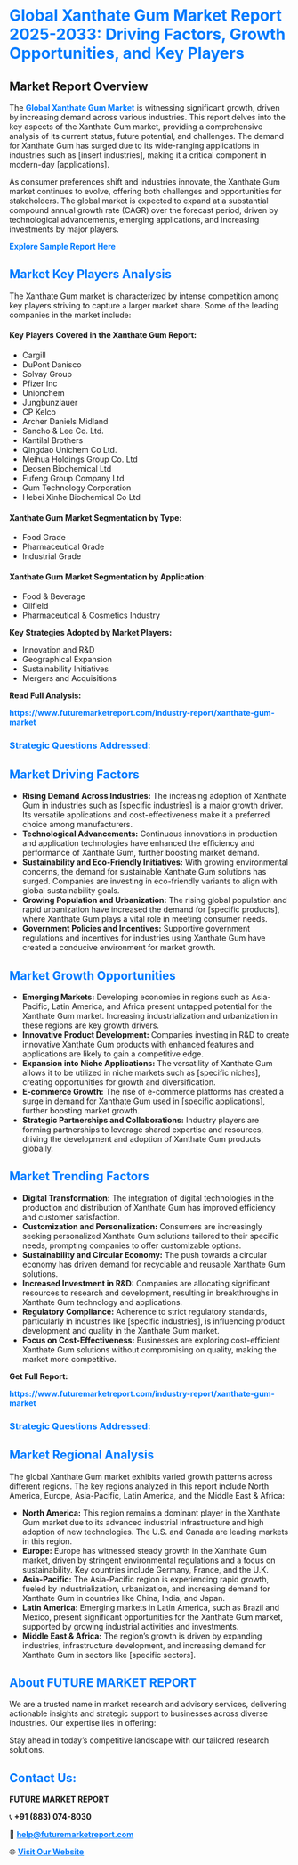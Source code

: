 <h1 style="color: #007BFF;">Global Xanthate Gum Market Report 2025-2033: Driving Factors, Growth Opportunities, and Key Players</h1>

<section id="overview">
<h2>Market Report Overview</h2>
<p>The <a href="https://www.futuremarketreport.com/industry-report/xanthate-gum-market" style="color: #007BFF; text-decoration: none;"><strong>Global Xanthate Gum Market</strong></a> is witnessing significant growth, driven by increasing demand across various industries. This report delves into the key aspects of the Xanthate Gum market, providing a comprehensive analysis of its current status, future potential, and challenges. The demand for Xanthate Gum has surged due to its wide-ranging applications in industries such as [insert industries], making it a critical component in modern-day [applications].</p>
<p>As consumer preferences shift and industries innovate, the Xanthate Gum market continues to evolve, offering both challenges and opportunities for stakeholders. The global market is expected to expand at a substantial compound annual growth rate (CAGR) over the forecast period, driven by technological advancements, emerging applications, and increasing investments by major players.</p>
</section>

<section id="overview">
<p><a href="https://www.futuremarketreport.com/request-sample/reportId=57951" style="color: #007BFF; text-decoration: none;"><strong>Explore Sample Report Here</strong></a></p>
</section>

<section id="key-players">
<h2 style="color: #007BFF;">Market Key Players Analysis</h2>
<p>The Xanthate Gum market is characterized by intense competition among key players striving to capture a larger market share. Some of the leading companies in the market include:</p>
<h4>Key Players Covered in the Xanthate Gum Report:</h4>
<ul><li>Cargill</li><li>DuPont Danisco</li><li>Solvay Group</li><li>Pfizer Inc</li><li>Unionchem</li><li>Jungbunzlauer</li><li>CP Kelco</li><li>Archer Daniels Midland</li><li>Sancho &amp; Lee Co. Ltd.</li><li>Kantilal Brothers</li><li>Qingdao Unichem Co Ltd.</li><li>Meihua Holdings Group Co. Ltd</li><li>Deosen Biochemical Ltd</li><li>Fufeng Group Company Ltd</li><li>Gum Technology Corporation</li><li>Hebei Xinhe Biochemical Co Ltd</li></ul>
<h4>Xanthate Gum Market Segmentation by Type:</h4>
<ul><li>Food Grade</li><li>Pharmaceutical Grade</li><li>Industrial Grade</li></ul>

<h4>Xanthate Gum Market Segmentation by Application:</h4>
<ul><li>Food &amp; Beverage</li><li>Oilfield</li><li>Pharmaceutical &amp; Cosmetics Industry</li></ul>
<p><strong>Key Strategies Adopted by Market Players:</strong></p>
<ul>
<li>Innovation and R&D</li>
<li>Geographical Expansion</li>
<li>Sustainability Initiatives</li>
<li>Mergers and Acquisitions</li>
</ul>
</section>

<section>
<p><strong>Read Full Analysis: </strong></p><a href="https://www.futuremarketreport.com/industry-report/xanthate-gum-market" style="color: #007BFF; text-decoration: none;"><strong>https://www.futuremarketreport.com/industry-report/xanthate-gum-market</strong></a>
<h3 style="color: #007BFF;">Strategic Questions Addressed:</h3>
</section>

<section id="driving-factors">
<h2 style="color: #007BFF;">Market Driving Factors</h2>
<ul>
<li><strong>Rising Demand Across Industries:</strong> The increasing adoption of Xanthate Gum in industries such as [specific industries] is a major growth driver. Its versatile applications and cost-effectiveness make it a preferred choice among manufacturers.</li>
<li><strong>Technological Advancements:</strong> Continuous innovations in production and application technologies have enhanced the efficiency and performance of Xanthate Gum, further boosting market demand.</li>
<li><strong>Sustainability and Eco-Friendly Initiatives:</strong> With growing environmental concerns, the demand for sustainable Xanthate Gum solutions has surged. Companies are investing in eco-friendly variants to align with global sustainability goals.</li>
<li><strong>Growing Population and Urbanization:</strong> The rising global population and rapid urbanization have increased the demand for [specific products], where Xanthate Gum plays a vital role in meeting consumer needs.</li>
<li><strong>Government Policies and Incentives:</strong> Supportive government regulations and incentives for industries using Xanthate Gum have created a conducive environment for market growth.</li>
</ul>
</section>

<section id="growth-opportunities">
<h2 style="color: #007BFF;">Market Growth Opportunities</h2>
<ul>
<li><strong>Emerging Markets:</strong> Developing economies in regions such as Asia-Pacific, Latin America, and Africa present untapped potential for the Xanthate Gum market. Increasing industrialization and urbanization in these regions are key growth drivers.</li>
<li><strong>Innovative Product Development:</strong> Companies investing in R&D to create innovative Xanthate Gum products with enhanced features and applications are likely to gain a competitive edge.</li>
<li><strong>Expansion into Niche Applications:</strong> The versatility of Xanthate Gum allows it to be utilized in niche markets such as [specific niches], creating opportunities for growth and diversification.</li>
<li><strong>E-commerce Growth:</strong> The rise of e-commerce platforms has created a surge in demand for Xanthate Gum used in [specific applications], further boosting market growth.</li>
<li><strong>Strategic Partnerships and Collaborations:</strong> Industry players are forming partnerships to leverage shared expertise and resources, driving the development and adoption of Xanthate Gum products globally.</li>
</ul>
</section>

<section id="trending-factors">
<h2 style="color: #007BFF;">Market Trending Factors</h2>
<ul>
<li><strong>Digital Transformation:</strong> The integration of digital technologies in the production and distribution of Xanthate Gum has improved efficiency and customer satisfaction.</li>
<li><strong>Customization and Personalization:</strong> Consumers are increasingly seeking personalized Xanthate Gum solutions tailored to their specific needs, prompting companies to offer customizable options.</li>
<li><strong>Sustainability and Circular Economy:</strong> The push towards a circular economy has driven demand for recyclable and reusable Xanthate Gum solutions.</li>
<li><strong>Increased Investment in R&D:</strong> Companies are allocating significant resources to research and development, resulting in breakthroughs in Xanthate Gum technology and applications.</li>
<li><strong>Regulatory Compliance:</strong> Adherence to strict regulatory standards, particularly in industries like [specific industries], is influencing product development and quality in the Xanthate Gum market.</li>
<li><strong>Focus on Cost-Effectiveness:</strong> Businesses are exploring cost-efficient Xanthate Gum solutions without compromising on quality, making the market more competitive.</li>
</ul>
</section>

<section>
<p><strong>Get Full Report: </strong></p><a href="https://www.futuremarketreport.com/industry-report/xanthate-gum-market" style="color: #007BFF; text-decoration: none;"><strong>https://www.futuremarketreport.com/industry-report/xanthate-gum-market</strong></a>
<h3 style="color: #007BFF;">Strategic Questions Addressed:</h3>
</section>


<section id="regional-analysis">
<h2 style="color: #007BFF;">Market Regional Analysis</h2>
<p>The global Xanthate Gum market exhibits varied growth patterns across different regions. The key regions analyzed in this report include North America, Europe, Asia-Pacific, Latin America, and the Middle East & Africa:</p>
<ul>
<li><strong>North America:</strong> This region remains a dominant player in the Xanthate Gum market due to its advanced industrial infrastructure and high adoption of new technologies. The U.S. and Canada are leading markets in this region.</li>
<li><strong>Europe:</strong> Europe has witnessed steady growth in the Xanthate Gum market, driven by stringent environmental regulations and a focus on sustainability. Key countries include Germany, France, and the U.K.</li>
<li><strong>Asia-Pacific:</strong> The Asia-Pacific region is experiencing rapid growth, fueled by industrialization, urbanization, and increasing demand for Xanthate Gum in countries like China, India, and Japan.</li>
<li><strong>Latin America:</strong> Emerging markets in Latin America, such as Brazil and Mexico, present significant opportunities for the Xanthate Gum market, supported by growing industrial activities and investments.</li>
<li><strong>Middle East & Africa:</strong> The region’s growth is driven by expanding industries, infrastructure development, and increasing demand for Xanthate Gum in sectors like [specific sectors].</li>
</ul>
</section>

<footer>
<h2 style="color: #007BFF;">About FUTURE MARKET REPORT</h2>
<p>We are a trusted name in market research and advisory services, delivering actionable insights and strategic support to businesses across diverse industries. Our expertise lies in offering:</p>

<p>Stay ahead in today’s competitive landscape with our tailored research solutions.</p>

<h2 style="color: #007BFF;">Contact Us:</h2>
<p><strong>FUTURE MARKET REPORT</strong></p>
<p>📞 <strong>+91 (883) 074-8030</strong></p>
<p>📧 <strong><a href="mailto:help@futuremarketreport.com" style="color: #007BFF;">help@futuremarketreport.com</a></strong></p>
<p>🌐 <strong><a href="https://www.futuremarketreport.com/" style="color: #007BFF;">Visit Our Website</a></strong></p>
</footer>